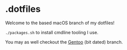 # .dotfiles

Welcome to the based macOS branch of my dotfiles!

`./packages.sh` to install cmdline tooling I use.

You may as well checkout the [Gentoo](https://github.com/dakyskye/dotfiles/tree/gentoo) (bit dated) branch.
